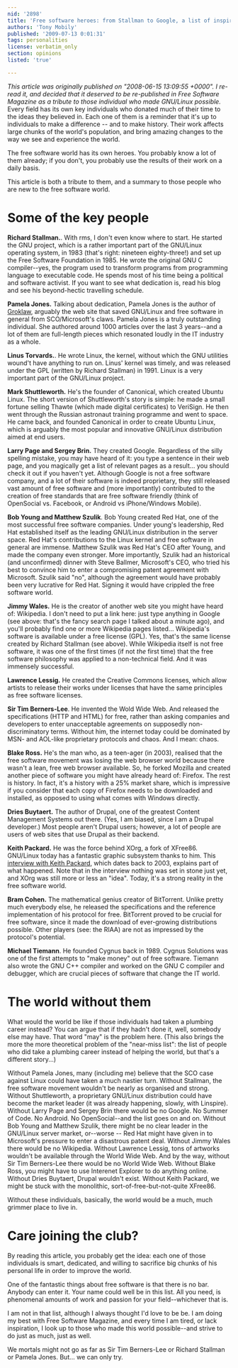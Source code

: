 ```yaml
---
nid: '2898'
title: 'Free software heroes: from Stallman to Google, a list of inspiring individuals who made everything possible'
authors: 'Tony Mobily'
published: '2009-07-13 0:01:31'
tags: personalities
license: verbatim_only
section: opinions
listed: 'true'

---
```

_This article was originally published on "2008-06-15 13:09:55 +0000". I re-read it, and decided that it deserved to be re-published in Free Software Magazine as a tribute to those individual who made GNU/Linux possible._
Every field has its own key individuals who donated much of their time to the ideas they believed in. Each one of them is a reminder that it's up to individuals to make a difference -- and to make history. Their work affects large chunks of the world's population, and bring amazing changes to the way we see and experience the world.

The free software world has its own heroes. You probably know a lot of them already; if you don't, you probably use the results of their work on a daily basis.

This article is both a tribute to them, and a summary to those people who are new to the free software world.

<!--break-->

# Some of the key people

**Richard Stallman.**. With rms, I don't even know where to start. He started the GNU project, which is a rather important part of the GNU/Linux operating system, in 1983 (that's right: nineteen eighty-three!) and set up the Free Software Foundation in 1985. He wrote the original GNU C compiler--yes, the program used to transform programs from programming language to executable code. He spends most of his time being a political and software activist. If you want to see what dedication is, read his blog and see his beyond-hectic travelling schedule.

**Pamela Jones.** Talking about dedication, Pamela Jones is the author of [Groklaw](http://www.groklaw.com), arguably the web site that saved GNU/Linux and free software in general from SCO/Microsoft's claws. Pamela Jones is a truly outstanding individual. She authored around 1000 articles over the last 3 years--and a lot of them are full-length pieces which resonated loudly in the IT industry as a whole.

**Linus Torvards.**. He wrote Linux, the kernel, without which the GNU utilities wound't have anything to run on. Linus' kernel was timely, and was released under the GPL (written by Richard Stallman) in 1991. Linux is a very important part of the GNU/Linux project.

**Mark Shuttleworth.** He's the founder of Canonical, which created Ubuntu Linux. The short version of Shuttleworth's story is simple: he made a small fortune selling Thawte (which made digital certificates) to VeriSign. He then went through the Russian astronaut training programme and went to space. He came back, and founded Canonical in order to create Ubuntu Linux, which is arguably the most popular and innovative GNU/Linux distribution aimed at end users.

**Larry Page and Sergey Brin.** They created Google. Regardless of the silly spelling mistake, you may have heard of it: you type a sentence in their web page, and you magically get a list of relevant pages as a result... you should check it out if you haven't yet. Although Google is not a free software company, and a lot of their software is indeed proprietary, they still released vast amount of free software and (more importantly) contributed to the creation of free standards that are free software friendly (think of OpenSocial vs. Facebook, or Android vs iPhone/Windows Mobile).

**Bob Young and Matthew Szulik**. Bob Young created Red Hat, one of the most successful free software companies. Under young's leadership, Red Hat established itself as the leading GNU/Linux distribution in the server space. Red Hat's contributions to the Linux kernel and free software in general are immense. Matthew Szulik was Red Hat's CEO after Young, and made the company even stronger. More importantly, Szulik had an historical (and unconfirmed) dinner with Steve Ballmer, Microsoft's CEO, who tried his best to convince him to enter a compromising patent agreement with Microsoft. Szulik said "no", although the agreement would have probably been very lucrative for Red Hat. Signing it would have crippled the free software world.

**Jimmy Wales.** He is the creator of another web site you might have heard of: Wikipedia. I don't need to put a link here: just type anything in Google (see above: that's the fancy search page I talked about a minute ago), and you'll probably find one or more Wikipedia pages listed... Wikipedia's software is available under a free license (GPL). Yes, that's the same license created by Richard Stallman (see above). While Wikipedia itself is not free software, it was one of the first times (if not _the_ first time) that the free software philosophy was applied to a non-technical field. And it was immensely successful.

**Lawrence Lessig.** He created the Creative Commons licenses, which allow artists to release their works under licenses that have the same principles as free software licenses.

**Sir Tim Berners-Lee**. He invented the Wold Wide Web. And released the specifications (HTTP and HTML) for free, rather than asking companies and developers to enter unacceptable agreements on supposedly non-discriminatory terms. Without him, the internet today could be dominated by MSN- and AOL-like proprietary protocols and chaos. And I mean: chaos.

**Blake Ross.** He's the man who, as a teen-ager (in 2003), realised  that the free software movement was losing the web browser world because there wasn't a lean, free web browser available. So, he forked Mozilla and created another piece of software you might have already heard of: Firefox. The rest is history. In fact, it's a history with a 25% market share, which is impressive if you consider that each copy of Firefox needs to be downloaded and installed, as opposed to using what comes with Windows directly.

**Dries Buytaert.** The author of Drupal, one of the greatest Content Management Systems out there. (Yes, I am biased, since I am a Drupal developer.) Most people aren't Drupal users; however, a lot of people are users of web sites that use Drupal as their backend.

**Keith Packard.** He was the force behind XOrg, a fork of XFree86. GNU/Linux today has a fantastic graphic subsystem thanks to him. This [interview with Keith Packard](http://lwn.net/Articles/27673/), which dates back to 2003, explains part of what happened. Note that in the interview nothing was set in stone just yet, and XOrg was still more or less an "idea". Today, it's a strong reality in the free software world.

**Bram Cohen.** The mathematical genius creator of BitTorrent. Unlike pretty much everybody else, he released the specifications and the reference implementation of his protocol for free. BitTorrent proved to be crucial for free software, since it made the download of ever-growing distributions possible. Other players (see: the RIAA) are not as impressed by the protocol's potential.

**Michael Tiemann**. He founded Cygnus back in 1989. Cygnus Solutions was one of the first attempts to "make money" out of free software. Tiemann also wrote the GNU C++ compiler and worked on the GNU C compiler and debugger, which are crucial pieces of software that change the IT world.

# The world without them

What would the world be like if those individuals had taken a plumbing career instead? You can argue that if they hadn't done it, well, somebody else may have. That word "may" is the problem here. (This also brings the more the more theoretical problem of the "near-miss list": the list of people who did take a plumbing career instead of helping the world, but that's a different story...)
 
Without Pamela Jones, many (including me) believe that the SCO case against Linux could have taken a much nastier turn. Without Stallman, the free software movement wouldn't be nearly as organised and strong. Without Shuttleworth, a proprietary GNU/Linux distribution could have become the market leader (it was already happening, slowly, with Linspire). Without Larry Page and Sergey Brin there would be no Google. No Summer of Code. No Android. No OpenSocial--and the list goes on and on. Without Bob Young and Matthew Szulik, there might be no clear leader in the GNU/Linux server market, or--worse -- Red Hat might have given in to Microsoft's pressure to enter a disastrous patent deal. Without Jimmy Wales there would be no Wikipedia. Without Lawrence Lessig, tons of artworks wouldn't be available through the World Wide Web. And by the way, without Sir Tim Berners-Lee there would be no World Wide Web. Without Blake Ross, you might have to use Interenet Explorer to do anything online. Without Dries Buytaert, Drupal wouldn't exist. Without Keith Packard, we might be stuck with the monolithic, sort-of-free-but-not-quite XFree86.

Without these individuals, basically, the world would be a much, much grimmer place to live in.

# Care joining the club?

By reading this article, you probably get the idea: each one of those individuals is smart, dedicated, and willing to sacrifice big chunks of his personal life in order to improve the world. 

One of the fantastic things about free software is that there is no bar. Anybody can enter it. Your name could well be in this list. All you need, is phenomenal amounts of work and passion for your field--whichever that is.

I am not in that list, although I always thought I'd love to be be. I am doing my best with Free Software Magazine, and every time I am tired, or lack inspiration, I look up to those who made this world possible--and strive to do just as much, just as well.
 
We mortals might not go as far as Sir Tim Berners-Lee or Richard Stallman or Pamela Jones. But... we can only try.
